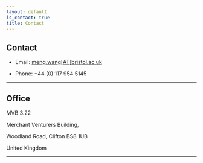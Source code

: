 ```yaml
---
layout: default
is_contact: true
title: Contact
---
```

## Contact

* Email: [meng.wang[AT]bristol.ac.uk](mailto:meng.wang@bristol.ac.uk)

* Phone: +44 (0) 117 954 5145

---

## Office

MVB 3.22

Merchant Venturers Building,

Woodland Road, Clifton BS8 1UB

United Kingdom

---
